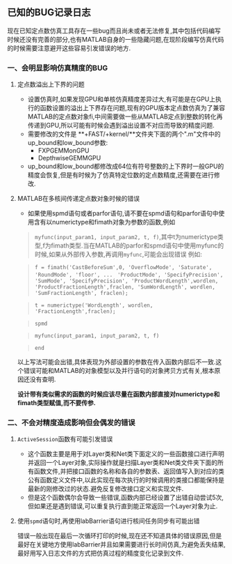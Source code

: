 ## 已知的BUG记录日志

现在已知定点数仿真工具存在一些bug而且尚未或者无法修复,其中包括代码编写时候还没有完善的部分,也有MATLAB自身的一些隐藏问题,在现阶段编写仿真代码的时候需要注意避开这些容易引发错误的地方.


### **一、会明显影响仿真精度的BUG**
1. 定点数溢出上下界的问题
   
   -  设置仿真时,如果发现GPU和单核仿真精度差异过大,有可能是在GPU上执行的函数设置的溢出上下界存在问题,现有的GPU版本定点数仿真为了兼容MATLAB的定点数对象fi,中间需要做一些从MATLAB定点到整数的转化再传递到GPU,所以可能有时候会遇到溢出设置不对应而导致的精度问题.
   -  需要修改的文件是 **+FAST/+kernel/**文件夹下面的两个".m"文件中的up_bound和low_bound参数:
      -  FXPGEMMonGPU
      -  DepthwiseGEMMGPU
   - up_bound和low_bound都修改成64位有符号整数的上下界时一般GPU的精度会恢复,但是有时候为了仿真特定位数的定点数精度,还需要在进行修改.
2. MATLAB在多核间传递定点数对象时候的错误
   - 如果使用spmd语句或者parfor语句,请不要在spmd语句和parfor语句中使用含有以numerictype和fimath对象为参数的函数,例如
    > `myfunc(input_param1, input_param2, t, f)`,其中t为numerictype类型,f为fimath类型.当在MATLAB的parfor和spmd语句中使用myfunc的时候,如果从外部传入参数,再调用`myfunc`,可能会出现错误
    > 例如:

    > `f = fimath('CastBeforeSum',0, 'OverflowMode', 'Saturate', 'RoundMode', 'floor', ... `
    > `'ProductMode', 'SpecifyPrecision', 'SumMode', 'SpecifyPrecision', 'ProductWordLength',wordlen, `
    > `'ProductFractionLength',fraclen, 'SumWordLength', wordlen, 'SumFractionLength', fraclen);`

    > `t = numerictype('WordLength', wordlen, 'FractionLength',fraclen);`

    > `spmd`

    > `myfunc(input_param1, input_param2, t, f)`
    
    > `end`
    
    以上写法可能会出错,具体表现为外部设置的参数在传入函数内部后不一致.这个错误可能和MATLAB的对象模型以及并行语句的对象拷贝方式有关,根本原因还没有查明.

    **设计带有类似需求的函数的时候应该尽量在函数内部直接对numerictype和fimath类型赋值,而不要传参.**

### **二、不会对精度造成影响但会偶发的错误**

1. `ActiveSession`函数有可能引发错误
   
   - 这个函数主要是用于对Layer类和Net类下面定义的一些函数接口进行声明并返回一个Layer对象,实际操作就是扫描Layer类和Net类文件夹下面的所有函数文件,并把接口函数的名称和各自的参数表、返回值写入到对应的类公有函数定义文件中,以此实现在每次执行的时候调用的类接口都能保持是最新的刚修改过的状态.避免反复修改接口定义和实现文件.
   - 但是这个函数偶尔会导致一些错误,函数内部已经设置了出错自动尝试5次,但如果还是遇到错误,可以重复执行直到能正常返回一个Layer对象为止. 

2. 使用`spmd`语句时,再使用labBarrier语句进行核间任务同步有可能出错
   
   错误一般出现在最后一次循环打印的时候,现在还不知道具体的错误原因,但是最好在关键地方使用labBarrier并且如果需要进行长时间仿真,为避免丢失结果,最好用写入日志文件的方式把仿真过程的精度变化记录到文件.